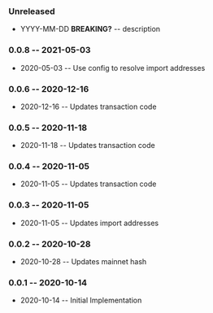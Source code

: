 ### Unreleased

- YYYY-MM-DD **BREAKING?** -- description

### 0.0.8 -- 2021-05-03

- 2020-05-03 -- Use config to resolve import addresses

### 0.0.6 -- 2020-12-16

- 2020-12-16 -- Updates transaction code

### 0.0.5 -- 2020-11-18

- 2020-11-18 -- Updates transaction code

### 0.0.4 -- 2020-11-05

- 2020-11-05 -- Updates transaction code

### 0.0.3 -- 2020-11-05

- 2020-11-05 -- Updates import addresses

### 0.0.2 -- 2020-10-28

- 2020-10-28 -- Updates mainnet hash

### 0.0.1 -- 2020-10-14

- 2020-10-14 -- Initial Implementation